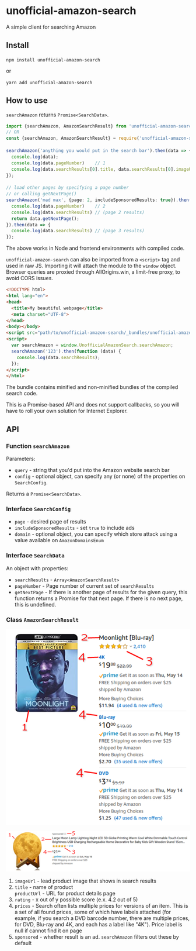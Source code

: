# unofficial-amazon-search
A simple client for searching Amazon

## Install

`npm install unofficial-amazon-search`

or

`yarn add unofficial-amazon-search`

## How to use

`searchAmazon` returns `Promise<SearchData>`.

```typescript
import {searchAmazon, AmazonSearchResult} from 'unofficial-amazon-search';
// OR
const {searchAmazon, AmazonSearchResult} = require('unofficial-amazon-search');

searchAmazon('anything you would put in the search bar').then(data => {
  console.log(data);
  console.log(data.pageNumber)    // 1
  console.log(data.searchResults[0].title, data.searchResults[0].imageUrl);
});

// load other pages by specifying a page number
// or calling getNextPage()
searchAmazon('mad max', {page: 2, includeSponsoredResults: true}).then(data => {
  console.log(data.pageNumber)    // 2
  console.log(data.searchResults) // (page 2 results)
  return data.getNextPage();
}).then(data => {
  console.log(data.searchResults) // (page 3 results)
});
```

The above works in Node and frontend environments with compiled code.

`unofficial-amazon-search` can also be imported from a `<script>` tag and used in raw JS. Importing it will attach the
module to the `window` object. Browser queries are proxied through AllOrigins.win, a limit-free proxy, to avoid CORS issues.

```html
<!DOCTYPE html>
<html lang="en">
<head>
  <title>My beautiful webpage</title>
  <meta charset="UTF-8">
</head>
<body></body>
<script src="path/to/unofficial-amazon-search/_bundles/unofficial-amazon-search.min.js" rel="script"></script>
<script>
  var searchAmazon = window.UnofficialAmazonSearch.searchAmazon;
  searchAmazon('123').then(function (data) {
    console.log(data.searchResults);
  });
</script>
</html>
```

The bundle contains minified and non-minified bundles of the compiled search code.

This is a Promise-based API and does not support callbacks, so you will have to roll your own solution for Internet Explorer.

## API

### Function `searchAmazon`

Parameters:

- `query` - string that you'd put into the Amazon website search bar
- `config` - optional object, can specify any (or none) of the properties on `SearchConfig`.

Returns a `Promise<SearchData>`.

### Interface `SearchConfig`

- `page` - desired page of results
- `includeSponsoredResults` - set `true` to include ads
- `domain` - optional object, you can specify which store attack using a value available on `AmazonDomainsEnum`

### Interface `SearchData`

An object with properties:

- `searchResults` - `Array<AmazonSearchResult>`
- `pageNumber` - Page number of current set of `searchResults`
- `getNextPage` - If there is another page of results for the given query, this function returns a Promise for that next page. If there is no next page, this is undefined.

### Class `AmazonSearchResult`

![A diagram of an Amazon search result annotated by property (includes price labels)](./assets/example-1.png)

![A diagram of an Amazon search ad annotated by property (no price labels)](./assets/example-2.png)

1. `imageUrl` - lead product image that shows in search results
2. `title` - name of product  
`productUrl` - URL for product details page
3. `rating` - x out of y possible score (e.x. 4.2 out of 5)
4. `prices` - Search often lists multiple prices for versions of an item. This is a set of all found prices, some of 
which have labels attached (for example, if you search a DVD barcode number, there are multiple prices, for DVD, Blu-ray
and 4K, and each has a label like "4K"). Price label is null if cannot find it on page
5. `sponsored` - whether result is an ad. `searchAmazon` filters out these by default
